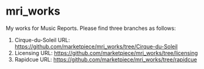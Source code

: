 # mri_works
My works for Music Reports. Please find three branches as follows: 
  1. Cirque-du-Soleil URL: https://github.com/marketpiece/mri_works/tree/Cirque-du-Soleil
  3. Licensing URL: https://github.com/marketpiece/mri_works/tree/licensing
  4. Rapidcue URL: https://github.com/marketpiece/mri_works/tree/rapidcue
